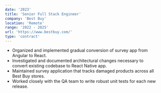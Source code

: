 ```yaml
---
date: '2023'
title: 'Senior Full Stack Engineer'
company: 'Best Buy'
location: 'Remote'
range: '2022 - 2025'
url: 'https://www.bestbuy.com/'
type: 'contract'
---
```


- Organized and implemented gradual conversion of survey app from Angular to React.
- Investigated and documented architectural changes necessary to convert existing codebase to React Native app.
- Maintained survey application that tracks damaged products across all Best Buy stores.
- Worked closely with the QA team to write robust unit tests for each new release.
